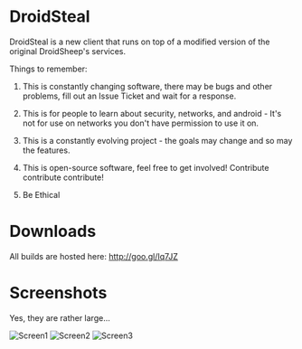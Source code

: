 DroidSteal
==========


DroidSteal is a new client that runs on top of a modified version of the original DroidSheep's services.

Things to remember:

1. This is constantly changing software, there may be bugs and other problems, fill out an Issue Ticket and wait for a response.

2. This is for people to learn about security, networks, and android - It's not for use on networks you don't have permission to use it on.

3. This is a constantly evolving project - the goals may change and so may the features.

4. This is open-source software, feel free to get involved! Contribute contribute contribute!

5. Be Ethical

Downloads
=========
All builds are hosted here: http://goo.gl/Iq7JZ

Screenshots
===========
Yes, they are rather large...

![Screen1][1]
![Screen2][2]
![Screen3][3]

[1]: https://dl.dropboxusercontent.com/u/9739196/DS%20Screens%20readme.md%20on%20git/device-2013-06-14-161841.png
[2]: https://dl.dropboxusercontent.com/u/9739196/DS%20Screens%20readme.md%20on%20git/device-2013-06-14-162105.png
[3]: https://dl.dropboxusercontent.com/u/9739196/DS%20Screens%20readme.md%20on%20git/device-2013-06-14-162747.png
